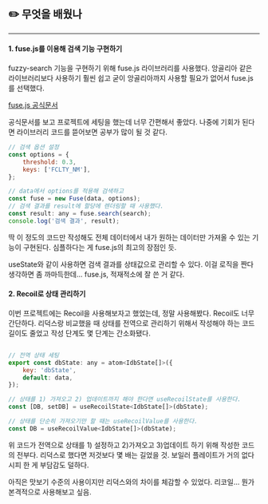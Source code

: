 ## ✏️ 무엇을 배웠나
---
#### 1. fuse.js를 이용해 검색 기능 구현하기
fuzzy-search 기능을 구현하기 위해 fuse.js 라이브러리를 사용했다. 앙골리아 같은 라이브러리보다 사용하기 훨씬 쉽고 굳이 앙골리아까지 사용할 필요가 없어서 fuse.js를 선택했다.

[fuse.js 공식문서](https://fusejs.io/)

공식문서를 보고 프로젝트에 세팅을 했는데 너무 간편해서 좋았다. 나중에 기회가 된다면 라이브러리 코드를 뜯어보면 공부가 많이 될 것 같다.

```js
// 검색 옵션 설정
const options = {
	threshold: 0.3,
	keys: ['FCLTY_NM'],
};

// data에서 options를 적용해 검색하고
const fuse = new Fuse(data, options);
// 검색 결과를 result에 할당에 렌더링할 때 사용했다.
const result: any = fuse.search(search);
console.log('검색 결과', result);
```

딱 이 정도의 코드만 작성해도 전체 데이터에서 내가 원하는 데이터만 가져올 수 있는 기능이 구현된다. 심플하다는 게 fuse.js의 최고의 장점인 듯.

useState와 같이 사용하면 검색 결과를 상태값으로 관리할 수 있다. 이걸 로직을 짠다 생각하면 좀 까마득한데... fuse.js, 적재적소에 잘 쓴 거 같다.

#### 2. Recoil로 상태 관리하기

이번 프로젝트에는 Recoil을 사용해보자고 했었는데, 정말 사용해봤다. Recoil도 너무 간단하다. 리덕스랑 비교했을 때 상태를 전역으로 관리하기 위해서 작성해야 하는 코드 길이도 줄었고 작성 단계도 몇 단계는 간소화됐다.

```js

// 전역 상태 세팅
export const dbState: any = atom<IdbState[]>({
	key: 'dbState',
	default: data,
});

// 상태를 1) 가져오고 2) 업데이트까지 해야 한다면 useRecoilState를 사용한다.
const [DB, setDB] = useRecoilState<IdbState[]>(dbState);

// 상태를 단순히 가져오기만 할 때는 useRecoilValue를 사용한다.
const DB = useRecoilValue<IdbState[]>(dbState);
```

위 코드가 전역으로 상태를 1) 설정하고 2)가져오고 3)업데이트 하기 위해 작성한 코드의 전부다. 리덕스로 했다면 저것보다 몇 배는 길었을 것. 보일러 플레이트가 거의 없다시피 한 게 부담감도 덜하다.

아직은 맛보기 수준의 사용이지만 리덕스와의 차이를 체감할 수 있었다. 리코일... 뭔가 본격적으로 사용해보고 싶음.
